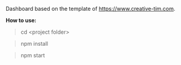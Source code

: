 Dashboard based on the template of https://www.creative-tim.com.

**How to use:**
> cd \<project folder\>

> npm install

> npm start
